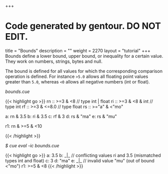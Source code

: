 +++
# Code generated by gentour. DO NOT EDIT.
title = "Bounds"
description = ""
weight = 2270
layout = "tutorial"
+++
Bounds define a lower bound, upper bound, or inequality for a certain value.
They work on numbers, strings, bytes and null.

The bound is defined for all values for which the corresponding comparison
operation is defined.
For instance `>5.0` allows all floating point values greater than `5.0`,
whereas `<0` allows all negative numbers (int or float).


<a id="td-block-padding" class="td-offset-anchor"></a>
<section class="row td-box td-box--white td-box--gradient td-box--height-auto">
<div class="col-lg-6 mr-0">
<i>bounds.cue</i>
<p>
{{< highlight go >}}
rn :: >=3 & <8        // type int | float
ri :: >=3 & <8 & int  // type int
rf :: >=3 & <=8.0     // type float
rs :: >="a" & <"mo"

a: rn & 3.5
b: ri & 3.5
c: rf & 3
d: rs & "ma"
e: rs & "mu"

r1: rn & >=5 & <10

{{< /highlight >}}
<br>
</div>

<div class="col-lg-6 ml-0"><i>$ cue eval -ic bounds.cue</i>
<p>
{{< highlight go >}}
a:  3.5
b:  _|_ // conflicting values ri and 3.5 (mismatched types int and float)
c:  3
d:  "ma"
e:  _|_ // invalid value "mu" (out of bound <"mo")
r1: >=5 & <8
{{< /highlight >}}
</div>
</section>